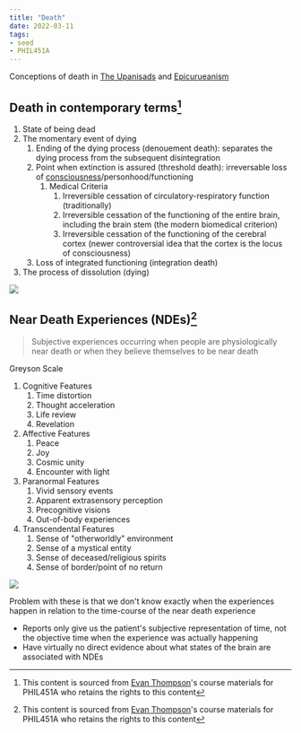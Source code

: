 ```yaml
---
title: "Death"
date: 2022-03-11
tags:
- seed
- PHIL451A
---
```


Conceptions of death in [The Upanisads](thoughts/The%20Upanisads.md) and [Epicurueanism](thoughts/Epicurueanism.md)

## Death in contemporary terms[^1]
1. State of being dead
2. The momentary event of dying
	1. Ending of the dying process (denouement death): separates the dying process from the subsequent disintegration
	2. Point when extinction is assured (threshold death): irreversable loss of [consciousness](thoughts/consciousness.md)/personhood/functioning
		1. Medical Criteria
			1. Irreversible cessation of circulatory-respiratory function (traditionally)
			2. Irreversible cessation of the functioning of the entire brain, including the brain stem (the modern biomedical criterion)
			3. Irreversible cessation of the functioning of the cerebral cortex (newer controversial idea that the cortex is the locus of consciousness)
	3. Loss of integrated functioning (integration death)
3. The process of dissolution (dying)

![](thoughts/images/perspectives%20on%20death.png)

## Near Death Experiences (NDEs)[^1]
> Subjective experiences occurring when people are physiologically near death or when they believe themselves to be near death

Greyson Scale
1. Cognitive Features
	1. Time distortion
	2. Thought acceleration
	3. Life review
	4. Revelation
2. Affective Features
	1. Peace
	2. Joy
	3. Cosmic unity
	4. Encounter with light
3. Paranormal Features
	1. Vivid sensory events
	2. Apparent extrasensory perception
	3. Precognitive visions
	4. Out-of-body experiences
4. Transcendental Features
	1. Sense of "otherworldly" environment
	2. Sense of a mystical entity
	3. Sense of deceased/religious spirits
	4. Sense of border/point of no return

![](thoughts/images/mental%20states.png)

Problem with these is that we don't know exactly when the experiences happen in relation to the time-course of the near death experience
- Reports only give us the patient's subjective representation of time, not the objective time when the experience was actually happening
- Have virtually no direct evidence about what states of the brain are associated with NDEs

[^1]: This content is sourced from [Evan Thompson](https://evanthompson.me/)'s course materials for PHIL451A who retains the rights to this content